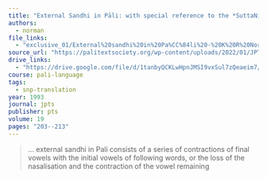 ```yaml
---
title: "External Sandhi in Pāli: with special reference to the *SuttaNipāta*"
authors:
  - norman
file_links:
  - "exclusive_01/External%20sandhi%20in%20Pa%CC%84li%20-%20K%20R%20Norman.pdf"
source_url: "https://palitextsociety.org/wp-content/uploads/2022/01/JPTS_1993_XIX.pdf"
drive_links: 
  - "https://drive.google.com/file/d/1tanbyQCKLwHpnJMSI9vxSul7zQeaeim7/view?usp=drivesdk"
course: pali-language
tags:
  - snp-translation
year: 1993
journal: jpts
publisher: pts
volume: 19
pages: "203--213"
---
```


> … external sandhi in Pali consists of a series of contractions of
final vowels with the initial vowels of following words, or the loss of the
nasalisation and the contraction of the vowel remaining
